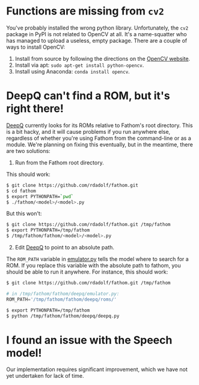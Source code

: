 # Functions are missing from `cv2`

You've probably installed the wrong python library. Unfortunately, the `cv2` package in PyPI is not related to OpenCV at all. It's a name-squatter who has managed to upload a useless, empty package. There are a couple of ways to install OpenCV:

1. Install from source by following the directions on the [OpenCV website](http://docs.opencv.org/2.4.13/doc/tutorials/introduction/linux_install/linux_install.html#linux-installation).
2. Install via apt: `sudo apt-get install python-opencv`.
3. Install using Anaconda: `conda install opencv`.

# DeepQ can't find a ROM, but it's right there!

[DeepQ](/models/#deepq) currently looks for its ROMs relative to Fathom's root directory.
This is a bit hacky, and it will cause problems if you run anywhere else, regardless of whether you're using Fathom from the command-line or as a module.
We're planning on fixing this eventually, but in the meantime, there are two solutions:

1. Run from the Fathom root directory.

This should work:
```sh
$ git clone https://github.com/rdadolf/fathom.git
$ cd fathom
$ export PYTHONPATH=`pwd`
$ ./fathom/<model>/<model>.py
```

But this won't:
```sh
$ git clone https://github.com/rdadolf/fathom.git /tmp/fathom
$ export PYTHONPATH=/tmp/fathom
$ /tmp/fathom/fathom/<model>/<model>.py
```

2. Edit [DeepQ](/models/#deepq) to point to an absolute path.

The `ROM_PATH` variable in [emulator.py](https://github.com/rdadolf/fathom/blob/master/fathom/deepq/emulator.py) tells the model where to search for a ROM.
If you replace this variable with the absolute path to fathom, you should be able to run it anywhere.
For instance, this should work:

```sh
$ git clone https://github.com/rdadolf/fathom.git /tmp/fathom
```

```python
# in /tmp/fathom/fathom/deepq/emulator.py:
ROM_PATH='/tmp/fathom/fathom/deepq/roms/'
```

```sh
$ export PYTHONPATH=/tmp/fathom
$ python /tmp/fathom/fathom/deepq/deepq.py
```

# I found an issue with the Speech model!

Our implementation requires significant improvement, which we have not yet undertaken for lack of time.
